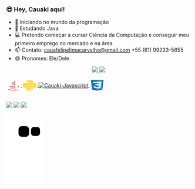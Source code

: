 ### 😎 Hey, Cauaki aqui!

- 🔭 Iniciando no mundo da programação
- 🌱 Estudando Java
- 💻 Pretendo começar a cursar Ciência da Computação e conseguir meu primeiro emprego no mercado e na área
- 📫 Contato: cauafelipelimacarvalho@gmail.com    +55 (61) 99233-5655
- 😄 Pronomes: Ele/Dele

<div align="center">
  <a href="https://github.com/Cauaki">
  <img height="140em" src="https://github-readme-stats.vercel.app/api?username=Cauaki&show_icons=true&theme=github_dark&include_all_commits=true&count_private=true"/>
  <img height="140em" src="https://github-readme-stats.vercel.app/api/top-langs/?username=Cauaki&layout=compact&langs_count=7&theme=github_dark"/>
    </div>

<div style="display: inline_block"><br>
  <img align="center" alt="Cauaki-Java" height="30" width="40" src="https://raw.githubusercontent.com/devicons/devicon/master/icons/java/java-plain.svg">
  <img align="center" alt="Cauaki-Python" height="30" width="40" src="https://raw.githubusercontent.com/devicons/devicon/master/icons/python/python-plain.svg">
  <img align="center" alt="Cauaki-Javascript" height="30" width="40" src="https://cdn.jsdelivr.net/gh/devicons/devicon/icons/javascript/javascript-original.svg" />         
  <img align="center" alt="Cauaki-CSS" height="30" width="40" src="https://raw.githubusercontent.com/devicons/devicon/master/icons/css3/css3-original.svg">
</div>

##

<div> 
    <a href = "mailto:cauafelipelimacarvalho@gmail.com"><img src="https://img.shields.io/badge/-Gmail-%23333?style=for-the-badge&logo=gmail&logoColor=white" target="_blank"></a>
    <a href="https://www.linkedin.com/in/cau%C3%A3-carvalho-b0856a245/" target="_blank"><img src="https://img.shields.io/badge/-LinkedIn-%230077B5?style=for-the-badge&logo=linkedin&logoColor=white" target="_blank"></a> 
  <a href="https://www.instagram.com/cauaki/" target="_blank"><img src="https://img.shields.io/badge/-Instagram-%23E4405F?style=for-the-badge&logo=instagram&logoColor=white"></a>
   
  ![Snake animation](https://github.com/Cauaki/Cauaki/blob/output/github-contribution-grid-snake.svg)
 
</div>
 
